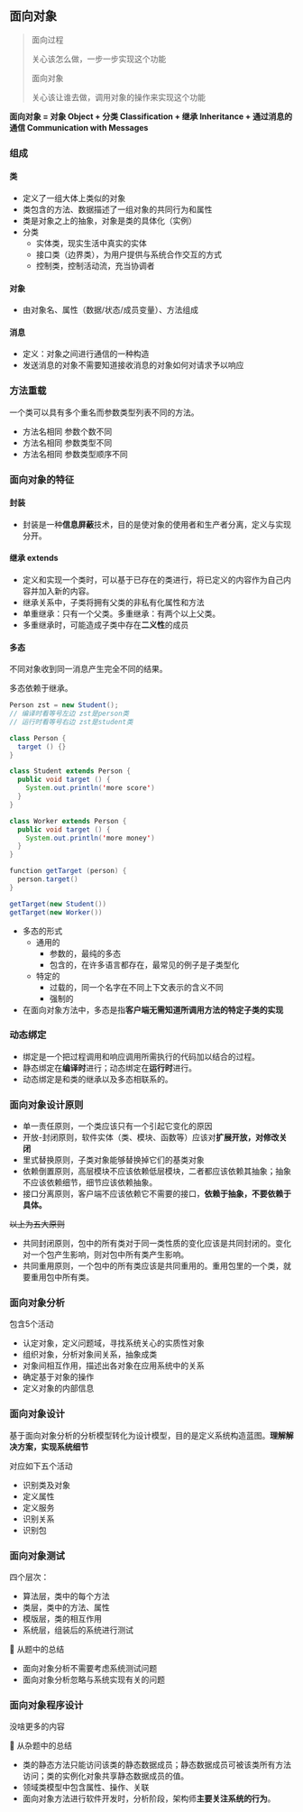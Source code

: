 ## 面向对象

> 面向过程
>
> 关心该怎么做，一步一步实现这个功能
>
> 面向对象
>
> 关心该让谁去做，调用对象的操作来实现这个功能

**面向对象 = 对象 Object + 分类 Classification + 继承 Inheritance + 通过消息的通信 Communication with Messages**

### 组成

#### 类

- 定义了一组大体上类似的对象
- 类包含的方法、数据描述了一组对象的共同行为和属性
- 类是对象之上的抽象，对象是类的具体化（实例）
- 分类
  - 实体类，现实生活中真实的实体
  - 接口类（边界类），为用户提供与系统合作交互的方式
  - 控制类，控制活动流，充当协调者

#### 对象

- 由对象名、属性（数据/状态/成员变量）、方法组成

#### 消息

- 定义：对象之间进行通信的一种构造
- 发送消息的对象不需要知道接收消息的对象如何对请求予以响应

### 方法重载

一个类可以具有多个重名而参数类型列表不同的方法。

- 方法名相同 参数个数不同
- 方法名相同 参数类型不同
- 方法名相同 参数类型顺序不同

### 面向对象的特征

#### 封装

- 封装是一种**信息屏蔽**技术，目的是使对象的使用者和生产者分离，定义与实现分开。

#### 继承 extends

- 定义和实现一个类时，可以基于已存在的类进行，将已定义的内容作为自己内容并加入新的内容。
- 继承关系中，子类将拥有父类的非私有化属性和方法
- 单重继承：只有一个父类。多重继承：有两个以上父类。
- 多重继承时，可能造成子类中存在**二义性**的成员

#### 多态

不同对象收到同一消息产生完全不同的结果。

多态依赖于继承。

```java
Person zst = new Student();
// 编译时看等号左边 zst是person类
// 运行时看等号右边 zst是student类

class Person {
  target () {}
}

class Student extends Person {
  public void target () {
    System.out.println('more score')
  }
}

class Worker extends Person {
  public void target () {
    System.out.println('more money')
  }
}

function getTarget (person) {
  person.target()
}

getTarget(new Student())
getTarget(new Worker())
```

- 多态的形式
  - 通用的
    - 参数的，最纯的多态
    - 包含的，在许多语言都存在，最常见的例子是子类型化
  - 特定的
    - 过载的，同一个名字在不同上下文表示的含义不同
    - 强制的
- 在面向对象方法中，多态是指**客户端无需知道所调用方法的特定子类的实现**

### 动态绑定

- 绑定是一个把过程调用和响应调用所需执行的代码加以结合的过程。
- 静态绑定在**编译时**进行；动态绑定在**运行时**进行。
- 动态绑定是和类的继承以及多态相联系的。

### 面向对象设计原则

- 单一责任原则，一个类应该只有一个引起它变化的原因
- 开放-封闭原则，软件实体（类、模块、函数等）应该对**扩展开放，对修改关闭**
- 里式替换原则，子类对象能够替换掉它们的基类对象
- 依赖倒置原则，高层模块不应该依赖低层模块，二者都应该依赖其抽象；抽象不应该依赖细节，细节应该依赖抽象。
- 接口分离原则，客户端不应该依赖它不需要的接口，**依赖于抽象，不要依赖于具体。**

~~以上为五大原则~~

- 共同封闭原则，包中的所有类对于同一类性质的变化应该是共同封闭的。变化对一个包产生影响，则对包中所有类产生影响。
- 共同重用原则，一个包中的所有类应该是共同重用的。重用包里的一个类，就要重用包中所有类。

### 面向对象分析

包含5个活动

- 认定对象，定义问题域，寻找系统关心的实质性对象
- 组织对象，分析对象间关系，抽象成类
- 对象间相互作用，描述出各对象在应用系统中的关系
- 确定基于对象的操作
- 定义对象的内部信息

### 面向对象设计

基于面向对象分析的分析模型转化为设计模型，目的是定义系统构造蓝图。**理解解决方案，实现系统细节**

对应如下五个活动

- 识别类及对象
- 定义属性
- 定义服务
- 识别关系
- 识别包

### 面向对象测试

四个层次：

- 算法层，类中的每个方法
- 类层，类中的方法、属性
- 模版层，类的相互作用
- 系统层，组装后的系统进行测试

📒 从题中的总结

- 面向对象分析不需要考虑系统测试问题
- 面向对象分析忽略与系统实现有关的问题

### 面向对象程序设计

没啥更多的内容

📒 从杂题中的总结

- 类的静态方法只能访问该类的静态数据成员；静态数据成员可被该类所有方法访问；类的实例化对象共享静态数据成员的值。
- 领域类模型中包含属性、操作、关联
- 面向对象方法进行软件开发时，分析阶段，架构师**主要关注系统的行为**。